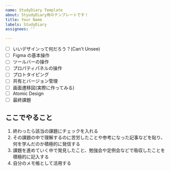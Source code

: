```yaml
---
name: StudyDiary Template
about: StyudyDiary用のテンプレートです！
title: Your Name
labels: StudyDiary
assignees: ''

---
```


- [ ] いいデザインって何だろう？(Can't Unsee)
- [ ] Figma の基本操作
- [ ] ツールバーの操作
- [ ] プロパティパネルの操作
- [ ] プロトタイピング
- [ ] 共有とバージョン管理
- [ ] 画面遷移図(実際に作ってみる)
- [ ] Atomic Design
- [ ] 最終課題

## ここでやること
1. 終わったら該当の課題にチェックを入れる
2. その課題の中で理解するのに苦労したことや参考になった記事などを貼り、何を学んだのか積極的に発信する
3. 課題を進めていく中で発見したこと、勉強会や定例会などで吸収したことを積極的に記入する
4. 自分のメモ帳として活用する
